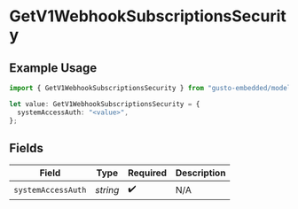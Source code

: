 # GetV1WebhookSubscriptionsSecurity

## Example Usage

```typescript
import { GetV1WebhookSubscriptionsSecurity } from "gusto-embedded/models/operations";

let value: GetV1WebhookSubscriptionsSecurity = {
  systemAccessAuth: "<value>",
};
```

## Fields

| Field              | Type               | Required           | Description        |
| ------------------ | ------------------ | ------------------ | ------------------ |
| `systemAccessAuth` | *string*           | :heavy_check_mark: | N/A                |